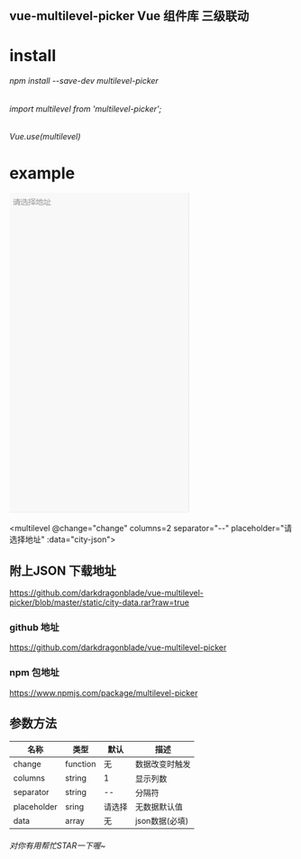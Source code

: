 ## vue-multilevel-picker Vue 组件库 三级联动

# install
###### npm install --save-dev multilevel-picker
###### import multilevel from 'multilevel-picker';
###### Vue.use(multilevel)

# example

![example](https://github.com/darkdragonblade/vue-multilevel-picker/blob/master/static/example.gif?raw=true)

<multilevel @change="change" columns=2 separator="--" placeholder="请选择地址" :data="city-json"></multilevel>

## 附上JSON 下载地址
https://github.com/darkdragonblade/vue-multilevel-picker/blob/master/static/city-data.rar?raw=true

### github 地址
https://github.com/darkdragonblade/vue-multilevel-picker

### npm 包地址
https://www.npmjs.com/package/multilevel-picker

## 参数方法

|名称|类型|默认|描述
|---|---|---|---|
|change|function|无|数据改变时触发|
|columns|string|1|显示列数|
|separator|string|--|分隔符|
|placeholder|sring|请选择|无数据默认值|
|data|array|无|json数据(必填)|

###### 对你有用帮忙STAR一下喔~
